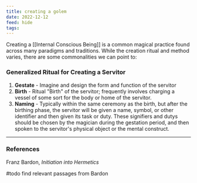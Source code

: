 ```yaml
---
title: creating a golem
date: 2022-12-12
feed: hide
tags:
---
```

Creating a [[Internal Conscious Being]] is a common magical practice found across many paradigms and traditions. While the creation ritual and method varies, there are some commonalities we can point to:

### Generalized Ritual for Creating a Servitor
1. __Gestate__ - Imagine and design the form and function of the servitor
2. __Birth__ - Ritual "Birth" of the servitor; frequently involves charging a vessel of some sort for the body or home of the servitor.
3. __Naming__ - Typically within the same ceremony as the birth, but after the birthing phase, the servitor will be given a name, symbol, or other identifier and then given its task or duty. These signifiers and dutys should be chosen by the magician during the gestation period, and then spoken to the servitor's physical object or the mental construct.

___
### References
Franz Bardon, *Initiation into Hermetics*

#todo find relevant passages from Bardon 
